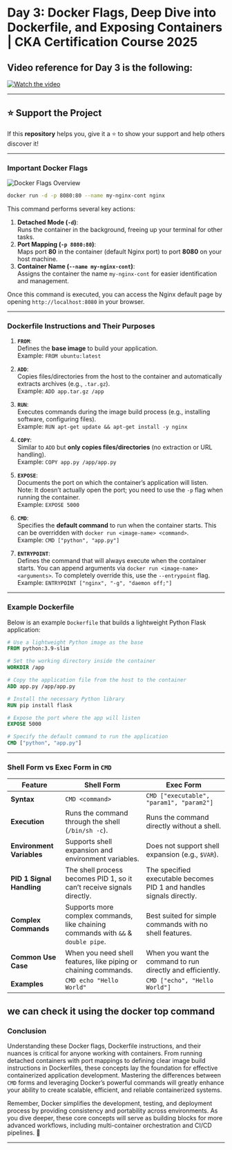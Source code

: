 # Day 3: Docker Flags, Deep Dive into Dockerfile, and Exposing Containers | CKA Certification Course 2025

## Video reference for Day 3 is the following:

[![Watch the video](https://img.youtube.com/vi/MQ8fYqZwiQs/maxresdefault.jpg)](https://youtu.be/MQ8fYqZwiQs)

---
## ⭐ Support the Project  
If this **repository** helps you, give it a ⭐ to show your support and help others discover it! 

---

### **Important Docker Flags**

![Docker Flags Overview](/images/3a.png)

```bash
docker run -d -p 8080:80 --name my-nginx-cont nginx
```

This command performs several key actions:
1. **Detached Mode (`-d`)**:  
   Runs the container in the background, freeing up your terminal for other tasks.  
2. **Port Mapping (`-p 8080:80`)**:  
   Maps port **80** in the container (default Nginx port) to port **8080** on your host machine.  
3. **Container Name (`--name my-nginx-cont`)**:  
   Assigns the container the name `my-nginx-cont` for easier identification and management.  

Once this command is executed, you can access the Nginx default page by opening `http://localhost:8080` in your browser.

---

### **Dockerfile Instructions and Their Purposes**

1. **`FROM`**:  
   Defines the **base image** to build your application.  
   Example: `FROM ubuntu:latest`

2. **`ADD`**:  
   Copies files/directories from the host to the container and automatically extracts archives (e.g., `.tar.gz`).  
   Example: `ADD app.tar.gz /app`

3. **`RUN`**:  
   Executes commands during the image build process (e.g., installing software, configuring files).  
   Example: `RUN apt-get update && apt-get install -y nginx`

4. **`COPY`**:  
   Similar to `ADD` but **only copies files/directories** (no extraction or URL handling).  
   Example: `COPY app.py /app/app.py`

5. **`EXPOSE`**:  
   Documents the port on which the container’s application will listen. Note: It doesn’t actually open the port; you need to use the `-p` flag when running the container.  
   Example: `EXPOSE 5000`

6. **`CMD`**:  
   Specifies the **default command** to run when the container starts. This can be overridden with `docker run <image-name> <command>`.  
   Example: `CMD ["python", "app.py"]`

7. **`ENTRYPOINT`**:  
   Defines the command that will always execute when the container starts. You can append arguments via `docker run <image-name> <arguments>`. To completely override this, use the `--entrypoint` flag.  
   Example: `ENTRYPOINT ["nginx", "-g", "daemon off;"]`

---

### **Example Dockerfile**

Below is an example `Dockerfile` that builds a lightweight Python Flask application:

```dockerfile
# Use a lightweight Python image as the base
FROM python:3.9-slim  

# Set the working directory inside the container
WORKDIR /app  

# Copy the application file from the host to the container
ADD app.py /app/app.py  

# Install the necessary Python library
RUN pip install flask  

# Expose the port where the app will listen
EXPOSE 5000  

# Specify the default command to run the application
CMD ["python", "app.py"]
```

---

### **Shell Form vs Exec Form in `CMD`**

| **Feature**              | **Shell Form**                                      | **Exec Form**                                      |
|--------------------------|-----------------------------------------------------|----------------------------------------------------|
| **Syntax**               | `CMD <command>`                                     | `CMD ["executable", "param1", "param2"]`           |
| **Execution**            | Runs the command through the shell (`/bin/sh -c`).  | Runs the command directly without a shell.         |
| **Environment Variables**| Supports shell expansion and environment variables. | Does not support shell expansion (e.g., `$VAR`).    |
| **PID 1 Signal Handling**| The shell process becomes PID 1, so it can’t receive signals directly. | The specified executable becomes PID 1 and handles signals directly. |
| **Complex Commands**     | Supports more complex commands, like chaining commands with `&&` & `double pipe`. | Best suited for simple commands with no shell features. |
| **Common Use Case**      | When you need shell features, like piping or chaining commands. | When you want the command to run directly and efficiently. |
| **Examples**             | `CMD echo "Hello World"`                           | `CMD ["echo", "Hello World"]`                      |

we can check it using the docker top command
---
### **Conclusion**

Understanding these Docker flags, Dockerfile instructions, and their nuances is critical for anyone working with containers. From running detached containers with port mappings to defining clear image build instructions in Dockerfiles, these concepts lay the foundation for effective containerized application development. Mastering the differences between `CMD` forms and leveraging Docker’s powerful commands will greatly enhance your ability to create scalable, efficient, and reliable containerized systems.  

Remember, Docker simplifies the development, testing, and deployment process by providing consistency and portability across environments. As you dive deeper, these core concepts will serve as building blocks for more advanced workflows, including multi-container orchestration and CI/CD pipelines. 🚀

---
